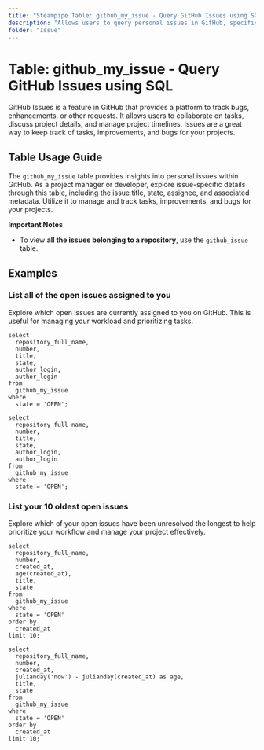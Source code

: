 ```yaml
---
title: "Steampipe Table: github_my_issue - Query GitHub Issues using SQL"
description: "Allows users to query personal issues in GitHub, specifically focusing on the details of issues assigned to or created by the authenticated user."
folder: "Issue"
---
```


# Table: github_my_issue - Query GitHub Issues using SQL

GitHub Issues is a feature in GitHub that provides a platform to track bugs, enhancements, or other requests. It allows users to collaborate on tasks, discuss project details, and manage project timelines. Issues are a great way to keep track of tasks, improvements, and bugs for your projects.

## Table Usage Guide

The `github_my_issue` table provides insights into personal issues within GitHub. As a project manager or developer, explore issue-specific details through this table, including the issue title, state, assignee, and associated metadata. Utilize it to manage and track tasks, improvements, and bugs for your projects.

**Important Notes**
- To view **all the issues belonging to a repository**, use the `github_issue` table.

## Examples

### List all of the open issues assigned to you
Explore which open issues are currently assigned to you on GitHub. This is useful for managing your workload and prioritizing tasks.

```sql+postgres
select
  repository_full_name,
  number,
  title,
  state,
  author_login,
  author_login
from
  github_my_issue
where
  state = 'OPEN';
```

```sql+sqlite
select
  repository_full_name,
  number,
  title,
  state,
  author_login,
  author_login
from
  github_my_issue
where
  state = 'OPEN';
```

### List your 10 oldest open issues
Explore which of your open issues have been unresolved the longest to help prioritize your workflow and manage your project effectively.

```sql+postgres
select
  repository_full_name,
  number,
  created_at,
  age(created_at),
  title,
  state
from
  github_my_issue
where
  state = 'OPEN'
order by
  created_at
limit 10;
```

```sql+sqlite
select
  repository_full_name,
  number,
  created_at,
  julianday('now') - julianday(created_at) as age,
  title,
  state
from
  github_my_issue
where
  state = 'OPEN'
order by
  created_at
limit 10;
```